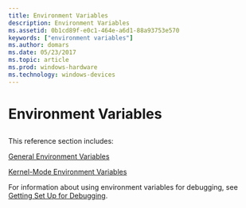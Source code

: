 ```yaml
---
title: Environment Variables
description: Environment Variables
ms.assetid: 0b1cd89f-e0c1-464e-a6d1-88a93753e570
keywords: ["environment variables"]
ms.author: domars
ms.date: 05/23/2017
ms.topic: article
ms.prod: windows-hardware
ms.technology: windows-devices
---
```


# Environment Variables


## <span id="ddk_environment_variables_dbg"></span><span id="DDK_ENVIRONMENT_VARIABLES_DBG"></span>


This reference section includes:

[General Environment Variables](general-environment-variables.md)

[Kernel-Mode Environment Variables](kernel-mode-environment-variables.md)

For information about using environment variables for debugging, see [Getting Set Up for Debugging](getting-set-up-for-debugging.md).

 

 





